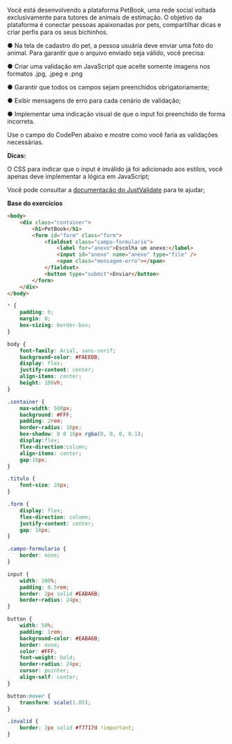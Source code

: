 Você está desenvolvendo a plataforma PetBook, uma rede social voltada exclusivamente para tutores de animais de estimação. O objetivo da plataforma é conectar pessoas apaixonadas por pets, compartilhar dicas e criar perfis para os seus bichinhos.

● Na tela de cadastro do pet, a pessoa usuária deve enviar uma foto do animal. Para garantir que o arquivo enviado seja válido, você precisa:

● Criar uma validação em JavaScript que aceite somente imagens nos formatos .jpg, .jpeg e .png

● Garantir que todos os campos sejam preenchidos obrigatoriamente;

● Exibir mensagens de erro para cada cenário de validação;

● Implementar uma indicação visual de que o input foi preenchido de forma incorreta.

Use o campo do CodePen abaixo e mostre como você faria as validações necessárias.

**Dicas:**

O CSS para indicar que o input é inválido já foi adicionado aos estilos, você apenas deve implementar a lógica em JavaScript;

Você pode consultar a [documentação do JustValidate](https://just-validate.dev/docs/intro) para te ajudar;

**Base do exercícios**

```html
<body>
    <div class="container">
        <h1>PetBook</h1>
        <form id="form" class="form">
            <fieldset class="campo-formulario">
                <label for="anexo">Escolha um anexo:</label>
                <input id="anexo" name="anexo" type="file" />
                <span class="mensagem-erro"></span>
            </fieldset>
            <button type="submit">Enviar</button>
        </form>
    </div>
</body>
```

```css
* {
    padding: 0;
    margin: 0;
    box-sizing: border-box;
}

body {
    font-family: Arial, sans-serif;
    background-color: #FAEEDB;
    display: flex;
    justify-content: center;
    align-items: center;
    height: 100vh;
}

.container {
    max-width: 500px;
    background: #FFF;
    padding: 2rem;
    border-radius: 16px;
    box-shadow: 0 0 16px rgba(0, 0, 0, 0.1);
    display:flex;
    flex-direction:column;
    align-items: center;
    gap:16px;
}

.titulo {
    font-size: 24px;
}

.form {
    display: flex;
    flex-direction: column;
    justify-content: center;
    gap: 16px;
}

.campo-formulario {
    border: none;
}

input {
    width: 100%;
    padding: 0.5rem;
    border: 2px solid #EABA6B;
    border-radius: 24px;
}

button {
    width: 50%;
    padding: 1rem;
    background-color: #EABA6B;
    border: none;
    color: #FFF;
    font-weight: bold;
    border-radius: 24px;
    cursor: pointer;
    align-self: center;
}

button:hover {
    transform: scale(1.05);
}

.invalid {
    border: 2px solid #f7717d !important;
}
```